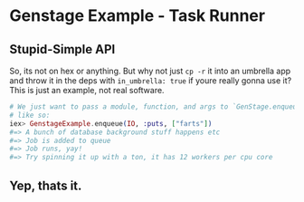 # Genstage Example - Task Runner

## Stupid-Simple API
So, its not on hex or anything. But why not just `cp -r` it into an umbrella app and throw it in the deps with `in_umbrella: true` if youre really gonna use it?
This is just an example, not real software.

```elixir
# We just want to pass a module, function, and args to `GenStage.enqueue/3`
# like so:
iex> GenstageExample.enqueue(IO, :puts, ["farts"])
#=> A bunch of database background stuff happens etc
#=> Job is added to queue
#=> Job runs, yay!
#=> Try spinning it up with a ton, it has 12 workers per cpu core
```

## Yep, thats it.
